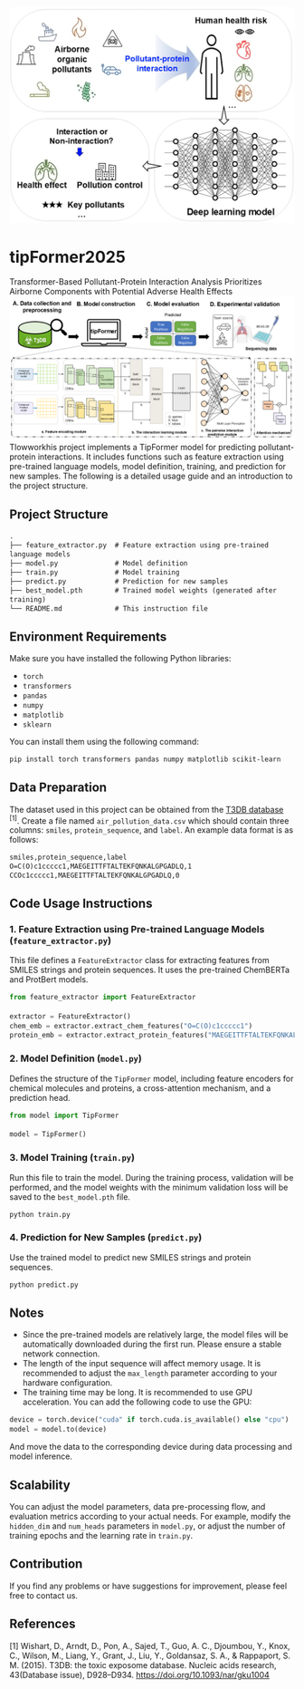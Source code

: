 ![Graphical Abstract](abstract.png)

# tipFormer2025
Transformer-Based Pollutant-Protein Interaction Analysis Prioritizes Airborne Components with Potential Adverse Health Effects
![overview](tipformerFigure1.png)
Tlowworkhis project implements a TipFormer model for predicting pollutant-protein interactions. It includes functions such as feature extraction using pre-trained language models, model definition, training, and prediction for new samples. The following is a detailed usage guide and an introduction to the project structure.

## Project Structure
```
.
├── feature_extractor.py  # Feature extraction using pre-trained language models
├── model.py              # Model definition
├── train.py              # Model training
├── predict.py            # Prediction for new samples
├── best_model.pth        # Trained model weights (generated after training)
└── README.md             # This instruction file
```

## Environment Requirements
Make sure you have installed the following Python libraries:
- `torch`
- `transformers`
- `pandas`
- `numpy`
- `matplotlib`
- `sklearn`

You can install them using the following command:
```bash
pip install torch transformers pandas numpy matplotlib scikit-learn
```

## Data Preparation
The dataset used in this project can be obtained from the [T3DB database](http://www.t3db.ca) <sup>[1]</sup>.
Create a file named `air_pollution_data.csv` which should contain three columns: `smiles`, `protein_sequence`, and `label`. An example data format is as follows:
```csv
smiles,protein_sequence,label
O=C(O)c1ccccc1,MAEGEITTFTALTEKFQNKALGPGADLQ,1
CCOc1ccccc1,MAEGEITTFTALTEKFQNKALGPGADLQ,0
```

## Code Usage Instructions

### 1. Feature Extraction using Pre-trained Language Models (`feature_extractor.py`)
This file defines a `FeatureExtractor` class for extracting features from SMILES strings and protein sequences. It uses the pre-trained ChemBERTa and ProtBert models.
```python
from feature_extractor import FeatureExtractor

extractor = FeatureExtractor()
chem_emb = extractor.extract_chem_features("O=C(O)c1ccccc1")
protein_emb = extractor.extract_protein_features("MAEGEITTFTALTEKFQNKALGPGADLQ")
```

### 2. Model Definition (`model.py`)
Defines the structure of the `TipFormer` model, including feature encoders for chemical molecules and proteins, a cross-attention mechanism, and a prediction head.
```python
from model import TipFormer

model = TipFormer()
```

### 3. Model Training (`train.py`)
Run this file to train the model. During the training process, validation will be performed, and the model weights with the minimum validation loss will be saved to the `best_model.pth` file.
```bash
python train.py
```

### 4. Prediction for New Samples (`predict.py`)
Use the trained model to predict new SMILES strings and protein sequences.
```bash
python predict.py
```

## Notes
- Since the pre-trained models are relatively large, the model files will be automatically downloaded during the first run. Please ensure a stable network connection.
- The length of the input sequence will affect memory usage. It is recommended to adjust the `max_length` parameter according to your hardware configuration.
- The training time may be long. It is recommended to use GPU acceleration. You can add the following code to use the GPU:
```python
device = torch.device("cuda" if torch.cuda.is_available() else "cpu")
model = model.to(device)
```
And move the data to the corresponding device during data processing and model inference.

## Scalability
You can adjust the model parameters, data pre-processing flow, and evaluation metrics according to your actual needs. For example, modify the `hidden_dim` and `num_heads` parameters in `model.py`, or adjust the number of training epochs and the learning rate in `train.py`.

## Contribution
If you find any problems or have suggestions for improvement, please feel free to contact us.

## References
[1] Wishart, D., Arndt, D., Pon, A., Sajed, T., Guo, A. C., Djoumbou, Y., Knox, C., Wilson, M., Liang, Y., Grant, J., Liu, Y., Goldansaz, S. A., & Rappaport, S. M. (2015). T3DB: the toxic exposome database. Nucleic acids research, 43(Database issue), D928–D934. https://doi.org/10.1093/nar/gku1004
